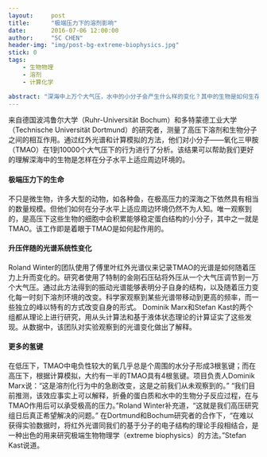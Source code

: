 ```yaml
---
layout:     post
title:      "极端压力下的溶剂影响"
date:       2016-07-06 12:00:00
author:     "SC CHEN"
header-img: "img/post-bg-extreme-biophysics.jpg"
stick: 0
tags:
    - 生物物理
    - 溶剂
    - 计算化学

abstract: "深海中上万个大气压，水中的小分子会产生什么样的变化？其中的生物是如何生存的？"
---
```



来自德国波鸿鲁尔大学（Ruhr-Universität Bochum）和多特蒙德工业大学（Technische Universität Dortmund）的研究者，测量了高压下溶剂和生物分子之间的相互作用。通过红外光谱和计算模拟的方法，他们对小分子——氧化三甲胺（TMAO）在1到10000个大气压下的行为进行了分析。该结果可以帮助我们更好的理解深海中的生物是怎样在分子水平上适应周边环境的。

#### 极端压力下的生命

不只是微生物，许多大型的动物，如各种鱼，在极高压力的深海之下依然具有相当的数量规模。但他们如何在分子水平上适应周边环境仍然不为人知。唯一观察到的，是高压下这些生物的细胞中会积累能够稳定蛋白结构的小分子，其中之一就是TMAO。该工作即是着眼于TMAO是如何起作用的。

#### 升压伴随的光谱系统性变化

Roland Winter的团队使用了傅里叶红外光谱仪来记录TMAO的光谱是如何随着压力上升而变化的。研究者使用了特制的金刚石压砧将外压从一个大气压调节到一万个大气压。通过此方法得到的振动光谱能够表明分子自身的结构，以及随着压力变化每一时刻下溶剂环境的改变。科学家观察到某些光谱带移动到更高的频率，而一些独立的峰以特有的方式改变自身的形式。
Dominik Marx和Stefan Kast的两个组都从理论上进行研究，用从头计算法和基于液体状态理论的计算证实了这些发现。从数据中，该团队对实验观察到的光谱变化做出了解释。

#### 更多的氢键

在低压下，TMAO中电负性较大的氧几乎总是个周围的水分子形成3根氢键；而在高压下，根据计算模拟，大约有一半的TMAO具有4根氢键。项目负责人Dominik Marx说：“这是溶剂化行为中的急剧改变，这是之前我们从未观察到的。”
“我们目前推测，该效应事实上可以解释，折叠的蛋白质和水中的生物分子反应过程，在与TMAO作用后可以承受极高的压力。”Roland Winter补充道，“这就是我们高压研究组日后真正希望解决的问题。”
在Dortmund和Bochum研究者的合作下，“在难以获得实验数据时，将红外光谱同我们的基于分子的电子结构的理论手段相结合，是一种出色的用来研究极端生物物理学（extreme biophysics）的方法。”Stefan Kast说道。

